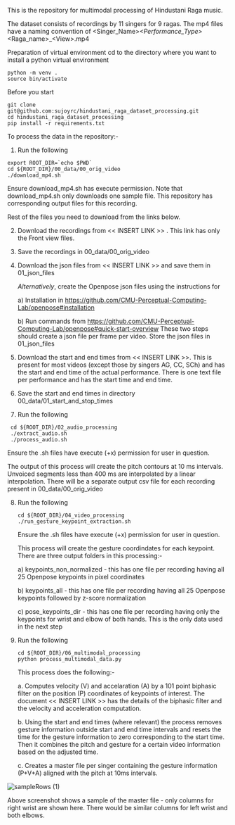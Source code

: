 This is the repository for multimodal processing of Hindustani Raga music. 

The dataset consists of recordings by 11 singers for 9 ragas.
The mp4 files have a naming convention of <Singer_Name>_<Performance_Type>_<Raga_name>_\<View\>.mp4

Preparation of virtual environment
cd to the directory where you want to install a python virtual environment
```
python -m venv .
source bin/activate
```

Before you start
```
git clone git@github.com:sujoyrc/hindustani_raga_dataset_processing.git
cd hindustani_raga_dataset_processing
pip install -r requirements.txt
```

To process the data in the repository:-
1. Run the following
```
export ROOT_DIR=`echo $PWD`
cd ${ROOT_DIR}/00_data/00_orig_video
./download_mp4.sh
```
Ensure download_mp4.sh has execute permission. Note that download_mp4.sh only downloads one sample file. 
This repository has corresponding output files for this recording. 

Rest of the files you need to download from the links below.

2. Download the recordings from << INSERT LINK >> . This link has only the Front view files. 
3. Save the recordings in 00_data/00_orig_video
4. Download the json files from << INSERT LINK >> and save them in 01_json_files
  
   *Alternatively*, create the Openpose json files using the instructions for
   
     a) Installation in https://github.com/CMU-Perceptual-Computing-Lab/openpose#installation
   
     b) Run commands from https://github.com/CMU-Perceptual-Computing-Lab/openpose#quick-start-overview
   These two steps should create a json file per frame per video. Store the json files in 01_json_files

5. Download the start and end times from << INSERT LINK >>. This is present for most videos (except those by singers AG, CC, SCh) and has the start and end time of the actual performance. There is one text file per performance and has the start time and end time.

6. Save the start and end times in directory 00_data/01_start_and_stop_times

7. Run the following

  ```
   cd ${ROOT_DIR}/02_audio_processing
   ./extract_audio.sh
   ./process_audio.sh
   ```
  
   Ensure the .sh files have execute (+x) permission for user in question.

   The output of this process will create the pitch contours at 10 ms intervals. Unvoiced segments less than 400 ms are interpolated by a linear interpolation.
   There will be a separate output csv file for each recording present in 00_data/00_orig_video
   
8. Run the following

    ```
    cd ${ROOT_DIR}/04_video_processing
    ./run_gesture_keypoint_extraction.sh
    ```
    
   Ensure the .sh files have execute (+x) permission for user in question.


   This process will create the gesture coordindates for each keypoint.
   There are three output folders in this processing:-
   
   a) keypoints_non_normalized - this has one file per recording having all 25 Openpose keypoints in pixel coordinates
   
   b) keypoints_all - this has one file per recording having all 25 Openpose keypoints followed by z-score normalization
   
   c) pose_keypoints_dir - this has one file per recording having only the keypoints for wrist and elbow of both hands. This is the only data used in the next step

10. Run the following
     ```
     cd ${ROOT_DIR}/06_multimodal_processing
     python process_multimodal_data.py
     ```

     This process does the following:-
     
     a. Computes velocity (V) and accelaration (A) by a 101 point biphasic filter on the position (P) coordinates of keypoints of interest. The document << INSERT LINK >> has the details of the biphasic filter and the velocity and acceleration computation.
     
     b. Using the start and end times (where relevant) the process removes gesture information outside start and end time intervals and resets the time for the gesture information to zero corresponding to the start time. Then it combines the pitch and gesture for a certain video information based on the adjusted time.
     
     c. Creates a master file per singer containing the gesture information (P+V+A) aligned with the pitch at 10ms intervals.
    
![sampleRows (1)](https://github.com/sujoyrc/hindustani_raga_dataset_processing/assets/8533584/b2d14ef2-a6ee-47e6-8976-1209f0061528)
   
Above screenshot shows a sample of the master file - only columns for right wrist are shown here. There would be similar columns for left wrist and both elbows.
